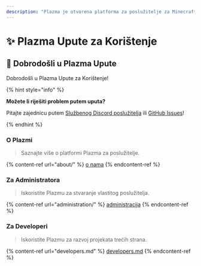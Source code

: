 ```yaml
---
description: "Plazma je otvorena platforma za poslužitelje za Minecraft: Java Edition koja kombinira eksperimentalnu optimizaciju temeljenu na papiru i prilagodljive mehanike igara."
---
```


# ✨ Plazma Upute za Korištenje

## 👋 Dobrodošli u Plazma Upute

Dobrodošli u Plazma Upute za Korištenje!

{% hint style="info" %}

**Možete li riješiti problem putem uputa?**

Pitajte zajednicu putem [Službenog Discord poslužitelja](https://discord.gg/MmfC52K8A8) ili [GitHub Issues](https://github.com/PlazmaMC/PlazmaBukkit/issues)!

{% endhint %}

### O Plazmi

> Saznajte više o platformi Plazma za poslužitelje.

{% content-ref url="about/" %}
[o nama](about/)
{% endcontent-ref %}

### Za Administratora

> Iskoristite Plazmu za stvaranje vlastitog poslužitelja.

{% content-ref url="administration/" %}
[administracija](administration/)
{% endcontent-ref %}

### Za Developeri

> Iskoristite Plazmu za razvoj projekata trećih strana.

{% content-ref url="developers.md" %}
[developers.md](developers.md)
{% endcontent-ref %}
